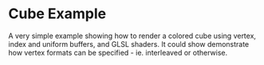 # Cube Example

A very simple example showing how to render a colored cube using vertex, index
and uniform buffers, and GLSL shaders. It could show demonstrate how vertex
formats can be specified - ie. interleaved or otherwise.
